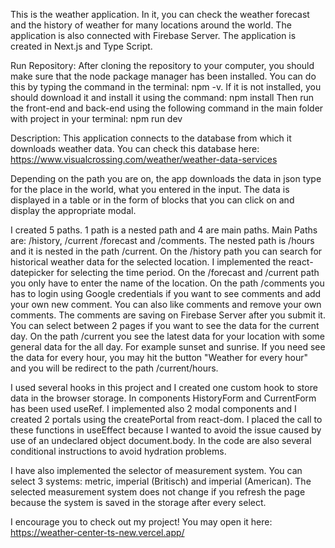 This is the weather application. In it, you can check the weather forecast and the history of weather for many locations around the world.
The application is also connected with Firebase Server.
The application is created in Next.js and Type Script.

Run Repository:
After cloning the repository to your computer, you should make sure that the node package manager has been installed. You can do this by typing the command in the terminal: npm -v. If it is not installed, you should download it and install it using the command: npm install Then run the front-end and back-end using the following command in the main folder with project in your terminal: npm run dev

Description:
This application connects to the database from which it downloads weather data. You can check this database here: 
https://www.visualcrossing.com/weather/weather-data-services

Depending on the path you are on, the app downloads the data in json type for the place in the world, what you entered in the input.
The data is displayed in a table or in the form of blocks that you can click on and display the appropriate modal.

I created 5 paths. 1 path is a nested path and 4 are main paths. Main Paths are: /history, /current /forecast and /comments. The nested path is /hours and it is nested in the path /current.
On the /history path you can search for historical weather data for the selected location. I implemented the react-datepicker for selecting the time period. 
On the /forecast and /current path you only have to enter the name of the location. 
On the path /comments you has to login using Google credentials if you want to see comments and add your own new comment. 
You can also like comments and remove your own comments. The comments are saving on Firebase Server after you submit it.
You can select between 2 pages if you want to see the data for the current day. 
On the path /current you see the latest data for your location with some general data for the all day. For example sunset and sunrise.
If you need see the data for every hour, you may hit the button "Weather for every hour" and you will be redirect to the path /current/hours.

I used several hooks in this project and I created one custom hook to store data in the browser storage. In components HistoryForm and CurrentForm has been used useRef.
I implemented also 2 modal components and I created 2 portals using the createPortal from react-dom. I placed the call to these functions in useEffect because I wanted to avoid the issue caused by use of an undeclared object document.body. 
In the code are also several conditional instructions to avoid hydration problems.
 
I have also implemented the selector of measurement system. You can select 3 systems: metric, imperial (Britisch) and imperial (American). 
The selected measurement system does not change if you refresh the page because the system is saved in the storage after every select.

I encourage you to check out my project! You may open it here: https://weather-center-ts-new.vercel.app/






